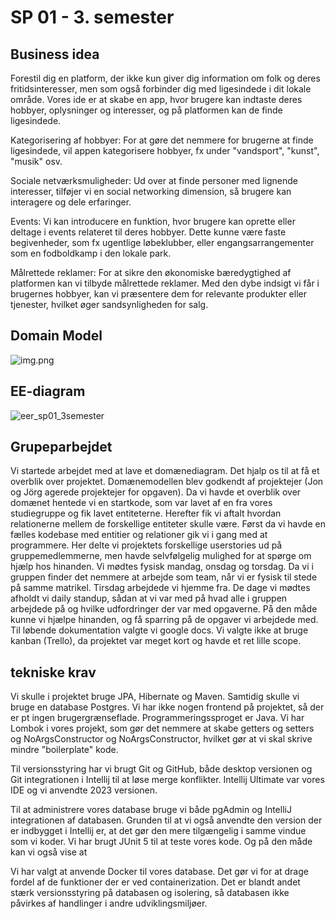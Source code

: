 # SP 01 - 3. semester 

## Business idea
Forestil dig en platform, der ikke kun giver dig information om folk og deres fritidsinteresser, men som også forbinder dig med ligesindede i dit lokale område. 
Vores ide er at skabe en app, hvor brugere kan indtaste deres hobbyer, oplysninger og interesser, og på platformen kan de finde ligesindede. 

Kategorisering af hobbyer: For at gøre det nemmere for brugerne at finde ligesindede, vil appen kategorisere hobbyer, fx under "vandsport", "kunst", "musik" osv.

Sociale netværksmuligheder: Ud over at finde personer med lignende interesser, tilføjer vi en social networking dimension, så brugere kan interagere og dele erfaringer.

Events: Vi kan introducere en funktion, hvor brugere kan oprette eller deltage i events relateret til deres hobbyer. Dette kunne være faste begivenheder, som fx ugentlige løbeklubber, eller engangsarrangementer som en fodboldkamp i den lokale park. 

Målrettede reklamer: For at sikre den økonomiske bæredygtighed af platformen kan vi tilbyde målrettede reklamer. 
Med den dybe indsigt vi får i brugernes hobbyer, kan vi præsentere dem for relevante produkter eller tjenester, hvilket øger sandsynligheden for salg.

## Domain Model
![img.png](img.png)

## EE-diagram
![eer_sp01_3semester](https://github.com/FrederikGJ/hobby_sp1/assets/113090989/eb79cf60-e987-451f-b444-deb036813b3e)





## Grupeparbejdet
Vi startede arbejdet med at lave et domænediagram. Det hjalp os til at få et overblik over projektet. 
Domænemodellen blev godkendt af projektejer (Jon og Jörg agerede projektejer for opgaven).
Da vi havde et overblik over domænet hentede vi en startkode, som var lavet af en fra vores studiegruppe og fik lavet entiteterne. 
Herefter fik vi aftalt hvordan relationerne mellem de forskellige entiteter skulle være.
Først da vi havde en fælles kodebase med entitier og relationer gik vi i gang med at programmere. 
Her delte vi projektets forskellige userstories ud på gruppemedlemmerne, men havde selvfølgelig mulighed for at spørge om hjælp hos hinanden.
Vi mødtes fysisk mandag, onsdag og torsdag. Da vi i gruppen finder det nemmere at arbejde som team, når vi er fysisk til stede på samme matrikel. Tirsdag arbejdede vi hjemme fra. 
De dage vi mødtes afholdt vi daily standup, sådan at vi var med på hvad alle i gruppen arbejdede på og hvilke udfordringer der var med opgaverne. 
På den måde kunne vi hjælpe hinanden, og få sparring på de opgaver vi arbejdede med. 
Til løbende dokumentation valgte vi google docs. Vi valgte ikke at bruge kanban (Trello), da projektet var meget kort og havde et ret lille scope. 

## tekniske krav    
Vi skulle i projektet bruge JPA, Hibernate og Maven. Samtidig skulle vi bruge en database Postgres.
Vi har ikke nogen frontend på projektet, så der er pt ingen brugergrænseflade. Programmeringssproget er Java. 
Vi har Lombok i vores projekt, som gør det nemmere at skabe getters og setters og NoArgsConstructor og NoArgsConstructor, hvilket gør at vi skal skrive mindre "boilerplate" kode.

Til versionsstyring har vi brugt Git og GitHub, både desktop versionen og Git integrationen i Intellij til at løse merge konflikter. 
Intellij Ultimate var vores IDE og vi anvendte 2023 versionen.

Til at administrere vores database bruge vi både pgAdmin og IntelliJ integrationen af databasen. 
Grunden til at vi også anvendte den version der er indbygget i Intellij er, at det gør den mere tilgængelig i samme vindue som vi koder.
Vi har brugt JUnit 5 til at teste vores kode. Og på den måde kan vi også vise at 

Vi har valgt at anvende Docker til vores database. 
Det gør vi for at drage fordel af de funktioner der er ved containerization. 
Det er blandt andet stærk versionsstyring på databasen og isolering, 
så databasen ikke påvirkes af handlinger i andre udviklingsmiljøer.




